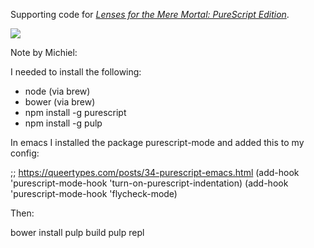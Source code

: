Supporting code for
[*Lenses for the Mere Mortal: PureScript Edition*](https://leanpub.com/lenses).


![](misc/cover.jpg)

Note by Michiel:

I needed to install the following:

- node (via brew)
- bower (via brew)
- npm install -g purescript
- npm install -g pulp

In emacs I installed the package purescript-mode and added this to my config:

;; https://queertypes.com/posts/34-purescript-emacs.html
(add-hook 'purescript-mode-hook 'turn-on-purescript-indentation)
(add-hook 'purescript-mode-hook 'flycheck-mode)

Then:

bower install
pulp build
pulp repl
